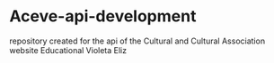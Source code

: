 # Aceve-api-development
repository created for the api of the Cultural and Cultural Association website Educational Violeta Eliz
